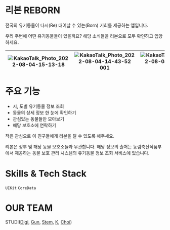 # 리본 REBORN
전국의 유기동물이 다시(Re) 태어날 수 있는(Born) 기회를 제공하는 앱입니다.

우리 주변에 어떤 유기동물들이 있을까요?
해당 소식들을 리본으로 모두 확인하고 입양하세요.

|![KakaoTalk_Photo_2022-08-04-15-13-18](https://user-images.githubusercontent.com/73037262/182776005-64a72b1a-40b4-4fd0-ad91-54159a84941a.png)|![KakaoTalk_Photo_2022-08-04-14-43-52 001](https://user-images.githubusercontent.com/40821203/182771772-38502344-e589-4b71-b5f7-ddebd0dd8a54.png)|![KakaoTalk_Photo_2022-08-04-14-43-53 002](https://user-images.githubusercontent.com/40821203/182771809-36897b9c-268a-466d-84d4-7cbaf2c98ade.png)|![KakaoTalk_Photo_2022-08-04-14-43-54 003](https://user-images.githubusercontent.com/40821203/182771839-daf03f7f-3bb2-45d3-ad3e-71c9f9a06a22.png)|
|-|-|-|-|






# 주요 기능
* 시, 도별 유기동물 정보 조회
* 동물의 상세 정보 한 눈에 확인하기
* 관심있는 동물들만 모아보기
* 해당 보호소에 연락하기

작은 관심으로 이 친구들에게 리본을 달 수 있도록 해주세요.

리본은 정부 및 해당 동물 보호소들과 무관합니다.
해당 정보의 출처는 농림축산식품부에서 제공하는 동물 보호 관리 시스템의 유기동물 정보 조회 서비스에 있습니다.

# Skills & Tech Stack
`UIKit`
`CoreData`

# OUR TEAM
STUDI([Digi](https://github.com/pagh2322), [Gun](https://github.com/namgeon1106), [Stem](https://github.com/stemmmm), [K](https://github.com/rkddnr330), [Choi](https://github.com/Hyeminchio))



